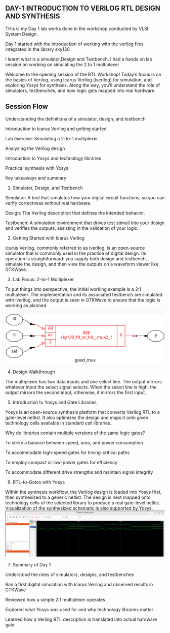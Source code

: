 ## DAY-1 INTRODUCTION TO VERILOG RTL DESIGN AND SYNTHESIS
THis is my Day 1 lab works done in the workshop conducted by VLSI System Design. 

Day 1 started with the introduction of working with the verilog files integrated in the library sky130

I learnt what is a simulator,Design and Testbench. I had a hands on lab session on working on simulating the 2 to 1 multiplexer

Welcome to the opening session of the RTL Workshop!
Today’s focus is on the basics of Verilog, using Icarus Verilog (iverilog) for simulation, and exploring Yosys for synthesis. Along the way, you’ll understand the role of simulators, testbenches, and how logic gets mapped into real hardware.

## Session Flow

Understanding the definitions of a simulator, design, and testbench

Introduction to Icarus Verilog and getting started

Lab exercise: Simulating a 2-to-1 multiplexer

Analyzing the Verilog design

Introduction to Yosys and technology libraries

Practical synthesis with Yosys

Key takeaways and summary

1. Simulator, Design, and Testbench

Simulator: A tool that simulates how your digital circuit functions, so you can verify correctness without real hardware.

Design: The Verilog description that defines the intended behavior.

Testbench: A simulation environment that drives test stimuli into your design and verifies the outputs, assisting in the validation of your logic.

2. Getting Started with Icarus Verilog

Icarus Verilog, commonly referred to as iverilog, is an open-source simulator that is commonly used in the practice of digital design. Its operation is straightforward: you supply both design and testbench, simulate the design, and then view the outputs on a waveform viewer like GTKWave.

3. Lab Focus: 2-to-1 Multiplexer

To put things into perspective, the initial working example is a 2:1 multiplexer. The implementation and its associated testbench are simulated with iverilog, and the output is seen in GTKWave to ensure that the logic is working as planned.
![good_mux](day1/good_mux.jpg)


4. Design Walkthrough

The multiplexer has two data inputs and one select line. The output mirrors whatever input the select signal selects. When the select line is high, the output mirrors the second input; otherwise, it mirrors the first input.

5. Introduction to Yosys and Gate Libraries

Yosys is an open-source synthesis platform that converts Verilog RTL to a gate-level netlist. It also optimizes the design and maps it onto given technology cells available in standard cell libraries.

Why do libraries contain multiple versions of the same logic gates?

To strike a balance between speed, area, and power consumption

To accommodate high-speed gates for timing-critical paths

To employ compact or low-power gates for efficiency

To accommodate different drive strengths and maintain signal integrity

6. RTL-to-Gates with Yosys

Within the synthesis workflow, the Verilog design is loaded into Yosys first, then synthesized to a generic netlist. The design is next mapped onto technology cells of the selected library to produce a real gate-level netlist. Visualization of the synthesized schematic is also supported by Yosys.
![Yosys](day1/iverilog_good_mux.jpg)


7. Summary of Day 1

Understood the roles of simulators, designs, and testbenches

Ran a first digital simulation with Icarus Verilog and observed results in GTKWave

Reviewed how a simple 2:1 multiplexer operates

Explored what Yosys was used for and why technology libraries matter

Learned how a Verilog RTL description is translated into actual hardware gate
